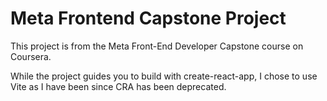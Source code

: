 # Meta Frontend Capstone Project

<p>This project is from the Meta Front-End Developer Capstone course on Coursera.</p>

<p>While the project guides you to build with create-react-app, I chose to use Vite as I have been since CRA has been deprecated.</p>

